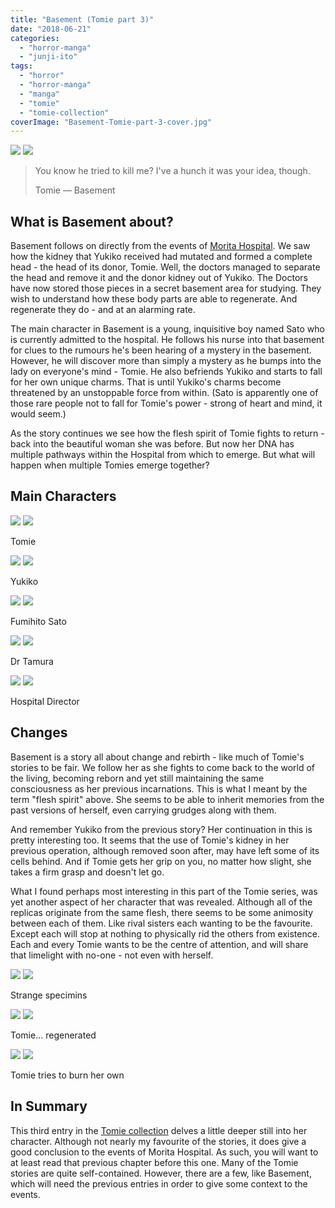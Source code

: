 ```yaml
---
title: "Basement (Tomie part 3)"
date: "2018-06-21"
categories: 
  - "horror-manga"
  - "junji-ito"
tags: 
  - "horror"
  - "horror-manga"
  - "manga"
  - "tomie"
  - "tomie-collection"
coverImage: "Basement-Tomie-part-3-cover.jpg"
---
```


[![](images/Basement-Tomie-part-3-cover.jpg)](images/Basement-Tomie-part-3-cover.jpg)
[![](images/Basement-Tomie-part-3-cover.jpg)](images/Basement-Tomie-part-3-cover.jpg)

> You know he tried to kill me? I've a hunch it was your idea, though.
> 
> Tomie — Basement

## What is Basement about?

Basement follows on directly from the events of [Morita Hospital](https://davidpeach.co.uk/2018/05/17/morita-hospital-tomie-part-2/). We saw how the kidney that Yukiko received had mutated and formed a complete head - the head of its donor, Tomie. Well, the doctors managed to separate the head and remove it and the donor kidney out of Yukiko. The Doctors have now stored those pieces in a secret basement area for studying. They wish to understand how these body parts are able to regenerate. And regenerate they do - and at an alarming rate.

The main character in Basement is a young, inquisitive boy named Sato who is currently admitted to the hospital. He follows his nurse into that basement for clues to the rumours he's been hearing of a mystery in the basement. However, he will discover more than simply a mystery as he bumps into the lady on everyone's mind - Tomie. He also befriends Yukiko and starts to fall for her own unique charms. That is until Yukiko's charms become threatened by an unstoppable force from within. (Sato is apparently one of those rare people not to fall for Tomie's power - strong of heart and mind, it would seem.)

As the story continues we see how the flesh spirit of Tomie fights to return - back into the beautiful woman she was before. But now her DNA has multiple pathways within the Hospital from which to emerge. But what will happen when multiple Tomies emerge together?

## Main Characters

[![](images/Tomie-2.jpg)](images/Tomie-2.jpg)
[![](images/Tomie-2.jpg)](images/Tomie-2.jpg)

Tomie

[![](images/Yukiko.jpg)](images/Yukiko.jpg)
[![](images/Yukiko.jpg)](images/Yukiko.jpg)

Yukiko

[![](images/Fumihito-Sato.jpg)](images/Fumihito-Sato.jpg)
[![](images/Fumihito-Sato.jpg)](images/Fumihito-Sato.jpg)

Fumihito Sato

[![](images/Dr-Tamura.jpg)](images/Dr-Tamura.jpg)
[![](images/Dr-Tamura.jpg)](images/Dr-Tamura.jpg)

Dr Tamura

[![](images/Hospital-Director-1.jpg)](images/Hospital-Director-1.jpg)
[![](images/Hospital-Director-1.jpg)](images/Hospital-Director-1.jpg)

Hospital Director

## Changes

Basement is a story all about change and rebirth - like much of Tomie's stories to be fair. We follow her as she fights to come back to the world of the living, becoming reborn and yet still maintaining the same consciousness as her previous incarnations. This is what I meant by the term "flesh spirit" above. She seems to be able to inherit memories from the past versions of herself, even carrying grudges along with them.

And remember Yukiko from the previous story? Her continuation in this is pretty interesting too. It seems that the use of Tomie's kidney in her previous operation, although removed soon after, may have left some of its cells behind. And if Tomie gets her grip on you, no matter how slight, she takes a firm grasp and doesn't let go.

What I found perhaps most interesting in this part of the Tomie series, was yet another aspect of her character that was revealed. Although all of the replicas originate from the same flesh, there seems to be some animosity between each of them. Like rival sisters each wanting to be the favourite. Except each will stop at nothing to physically rid the others from existence. Each and every Tomie wants to be the centre of attention, and will share that limelight with no-one - not even with herself.

[![](images/Strange-specimins.jpg)](images/Strange-specimins.jpg)
[![](images/Strange-specimins.jpg)](images/Strange-specimins.jpg)

Strange specimins

[![](images/Tomie...-regenerated.jpg)](images/Tomie...-regenerated.jpg)
[![](images/Tomie...-regenerated.jpg)](images/Tomie...-regenerated.jpg)

Tomie... regenerated

[![](images/Tomie-tries-to-burn-her-own.jpg)](images/Tomie-tries-to-burn-her-own.jpg)
[![](images/Tomie-tries-to-burn-her-own.jpg)](images/Tomie-tries-to-burn-her-own.jpg)

Tomie tries to burn her own

## In Summary

This third entry in the [Tomie collection](https://davidpeach.co.uk/tag/tomie-collection/) delves a little deeper still into her character. Although not nearly my favourite of the stories, it does give a good conclusion to the events of Morita Hospital. As such, you will want to at least read that previous chapter before this one. Many of the Tomie stories are quite self-contained. However, there are a few, like Basement, which will need the previous entries in order to give some context to the events.
